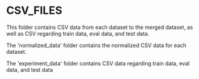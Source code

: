 # CSV_FILES

This folder contains CSV data from each dataset to the merged dataset, as well as CSV regarding train data, eval data, and test data.

The 'normalized_data' folder contains the normalized CSV data for each dataset.

The 'experiment_data' folder contains CSV data regarding train data, eval data, and test data